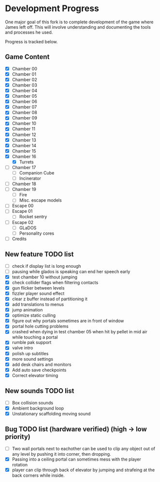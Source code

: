 # Development Progress

One major goal of this fork is to complete development of the game where James
left off. This will involve understanding and documenting the tools and
processes he used.

Progress is tracked below.

## Game Content

- [x] Chamber 00
- [x] Chamber 01
- [x] Chamber 02
- [x] Chamber 03
- [x] Chamber 04
- [x] Chamber 05
- [x] Chamber 06
- [x] Chamber 07
- [x] Chamber 08
- [x] Chamber 09
- [x] Chamber 10
- [x] Chamber 11
- [x] Chamber 12
- [x] Chamber 13
- [x] Chamber 14
- [x] Chamber 15
- [x] Chamber 16
    - [x] Turrets
- [ ] Chamber 17
    - [ ] Companion Cube
    - [ ] Incinerator
- [ ] Chamber 18
- [ ] Chamber 19
    - [ ] Fire
    - [ ] Misc. escape models
- [ ] Escape 00
- [ ] Escape 01
    - [ ] Rocket sentry
- [ ] Escape 02
    - [ ] GLaDOS
    - [ ] Personality cores
- [ ] Credits

## New feature TODO list
- [ ] check if display list is long enough
- [ ] pausing while glados is speaking can end her speech early
- [x] test chamber 10 without jumping
- [x] check collider flags when filtering contacts
- [x] gun flicker between levels
- [x] fizzler player sound effect
- [x] clear z buffer instead of partitioning it
- [X] add translations to menus
- [x] jump animation
- [x] optimize static culling
- [x] figure out why portals sometimes are in front of window
- [x] portal hole cutting problems
- [x] crashed when dying in test chamber 05 when hit by pellet in mid air while touching a portal
- [x] rumble pak support
- [x] valve intro
- [x] polish up subtitles
- [x] more sound settings
- [x] add desk chairs and monitors
- [x] Add auto save checkpoints
- [x] Correct elevator timing

## New sounds TODO list
- [ ] Box collision sounds
- [x] Ambient background loop
- [x] Unstationary scaffolding moving sound

## Bug TODO list (hardware verified) (high -> low priority)
- [ ] Two wall portals next to eachother can be used to clip any object out of any level by pushing it into corner, then dropping. 
- [x] Passing into a ceiling portal can sometimes mess with the player rotation
- [x] player can clip through back of elevator by jumping and strafeing at the back corners while inside.
